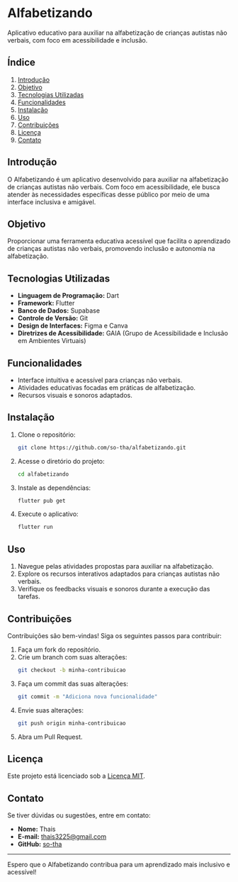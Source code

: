 # Alfabetizando

Aplicativo educativo para auxiliar na alfabetização de crianças autistas não verbais, com foco em acessibilidade e inclusão.

## Índice
1. [Introdução](#introdução)
2. [Objetivo](#objetivo)
3. [Tecnologias Utilizadas](#tecnologias-utilizadas)
4. [Funcionalidades](#funcionalidades)
5. [Instalação](#instalação)
6. [Uso](#uso)
8. [Contribuições](#contribuições)
9. [Licença](#licença)
10. [Contato](#contato)

## Introdução
O Alfabetizando é um aplicativo desenvolvido para auxiliar na alfabetização de crianças autistas não verbais. Com foco em acessibilidade, ele busca atender às necessidades específicas desse público por meio de uma interface inclusiva e amigável.

## Objetivo
Proporcionar uma ferramenta educativa acessível que facilita o aprendizado de crianças autistas não verbais, promovendo inclusão e autonomia na alfabetização.

## Tecnologias Utilizadas
- **Linguagem de Programação:** Dart  
- **Framework:** Flutter  
- **Banco de Dados:** Supabase  
- **Controle de Versão:** Git  
- **Design de Interfaces:** Figma e Canva  
- **Diretrizes de Acessibilidade:** GAIA (Grupo de Acessibilidade e Inclusão em Ambientes Virtuais)  

## Funcionalidades
- Interface intuitiva e acessível para crianças não verbais.
- Atividades educativas focadas em práticas de alfabetização.
- Recursos visuais e sonoros adaptados.

## Instalação
1. Clone o repositório:
   ```bash
   git clone https://github.com/so-tha/alfabetizando.git
   ```
2. Acesse o diretório do projeto:
   ```bash
   cd alfabetizando
   ```
3. Instale as dependências:
   ```bash
   flutter pub get
   ```
4. Execute o aplicativo:
   ```bash
   flutter run
   ```

## Uso
1. Navegue pelas atividades propostas para auxiliar na alfabetização.
2. Explore os recursos interativos adaptados para crianças autistas não verbais.
3. Verifique os feedbacks visuais e sonoros durante a execução das tarefas.

## Contribuições
Contribuições são bem-vindas! Siga os seguintes passos para contribuir:
1. Faça um fork do repositório.
2. Crie um branch com suas alterações:
   ```bash
   git checkout -b minha-contribuicao
   ```
3. Faça um commit das suas alterações:
   ```bash
   git commit -m "Adiciona nova funcionalidade"
   ```
4. Envie suas alterações:
   ```bash
   git push origin minha-contribuicao
   ```
5. Abra um Pull Request.

## Licença
Este projeto está licenciado sob a [Licença MIT](LICENSE).

## Contato
Se tiver dúvidas ou sugestões, entre em contato:
- **Nome:** Thais
- **E-mail:** thais3225@gmail.com
- **GitHub:** [so-tha](https://github.com/so-tha)

---

Espero que o Alfabetizando contribua para um aprendizado mais inclusivo e acessível!

